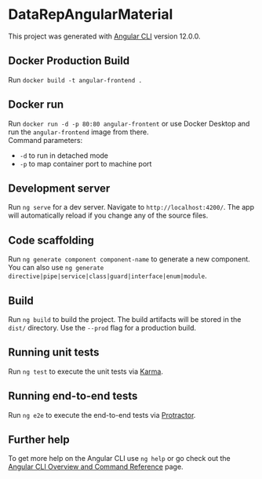 # DataRepAngularMaterial

This project was generated with [Angular CLI](https://github.com/angular/angular-cli) version 12.0.0.

## Docker Production Build

Run `docker build -t angular-frontend .`

## Docker run

Run `docker run -d -p 80:80 angular-frontent` or use Docker Desktop and run the `angular-frontend` image from there.
<br/>
Command parameters:

- `-d` to run in detached mode
- `-p` to map container port to machine port

## Development server

Run `ng serve` for a dev server. Navigate to `http://localhost:4200/`. The app will automatically reload if you change any of the source files.

## Code scaffolding

Run `ng generate component component-name` to generate a new component. You can also use `ng generate directive|pipe|service|class|guard|interface|enum|module`.

## Build

Run `ng build` to build the project. The build artifacts will be stored in the `dist/` directory. Use the `--prod` flag for a production build.

## Running unit tests

Run `ng test` to execute the unit tests via [Karma](https://karma-runner.github.io).

## Running end-to-end tests

Run `ng e2e` to execute the end-to-end tests via [Protractor](http://www.protractortest.org/).

## Further help

To get more help on the Angular CLI use `ng help` or go check out the [Angular CLI Overview and Command Reference](https://angular.io/cli) page.
